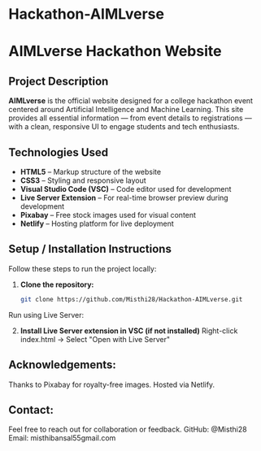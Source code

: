 # Hackathon-AIMLverse
# AIMLverse Hackathon Website

## Project Description
**AIMLverse** is the official website designed for a college hackathon event centered around Artificial Intelligence and Machine Learning. This site provides all essential information — from event details to registrations — with a clean, responsive UI to engage students and tech enthusiasts.

## Technologies Used
- **HTML5** – Markup structure of the website  
- **CSS3** – Styling and responsive layout  
- **Visual Studio Code (VSC)** – Code editor used for development  
- **Live Server Extension** – For real-time browser preview during development  
- **Pixabay** – Free stock images used for visual content  
- **Netlify** – Hosting platform for live deployment

## Setup / Installation Instructions
Follow these steps to run the project locally:

1. **Clone the repository:**
   ```bash
   git clone https://github.com/Misthi28/Hackathon-AIMLverse.git
Run using Live Server:

2. **Install Live Server extension in VSC (if not installed)**
Right-click index.html → Select "Open with Live Server"

## **Acknowledgements:**
Thanks to Pixabay for royalty-free images.
Hosted via Netlify.

## **Contact:**
Feel free to reach out for collaboration or feedback.
GitHub: @Misthi28
Email: misthibansal55gmail.com
